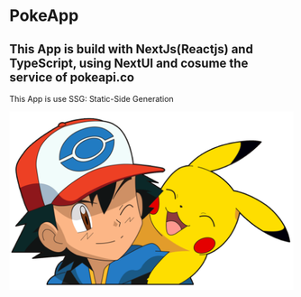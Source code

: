 # PokeApp

## This App is build with NextJs(Reactjs) and TypeScript, using NextUI and cosume the service of pokeapi.co

This App is use SSG: Static-Side Generation


![](./public/pokemon.png)